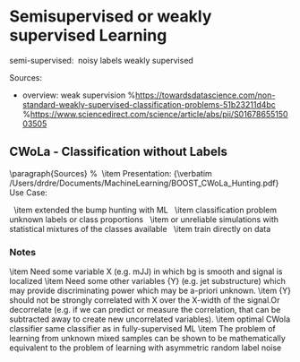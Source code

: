 # Semisupervised or weakly supervised Learning
semi-supervised: 
noisy labels
weakly supervised

Sources:

- overview: weak supervision
%https://towardsdatascience.com/non-standard-weakly-supervised-classification-problems-51b23211d4bc
%https://www.sciencedirect.com/science/article/abs/pii/S0167865515003505

  

## CWoLa - Classification without Labels

\paragraph{Sources}
%  \item Presentation: {\verbatim /Users/drdre/Documents/MachineLearning/BOOST_CWoLa_Hunting.pdf}
Use Case:

  \item extended the bump hunting with ML
  \item classification problem unknown labels or class proportions
  \item or unreliable simulations with statistical mixtures of the classes available
  \item train directly on data

### Notes
\item Need some variable X (e.g. mJJ) in which bg is smooth and signal is localized
\item Need some other variables {Y} (e.g. jet substructure) which may provide discriminating power which may be a-priori unknown.
\item {Y} should not be strongly correlated with X over the X-width of the signal.Or decorrelate (e.g. if we can predict or measure the correlation, that can be subtracted away to create new uncorrelated variables).
\item optimal CWola classifier same classifier as in fully-supervised ML
\item The problem of learning from unknown mixed samples can be shown to be mathematically equivalent to the problem of learning with asymmetric random label noise

